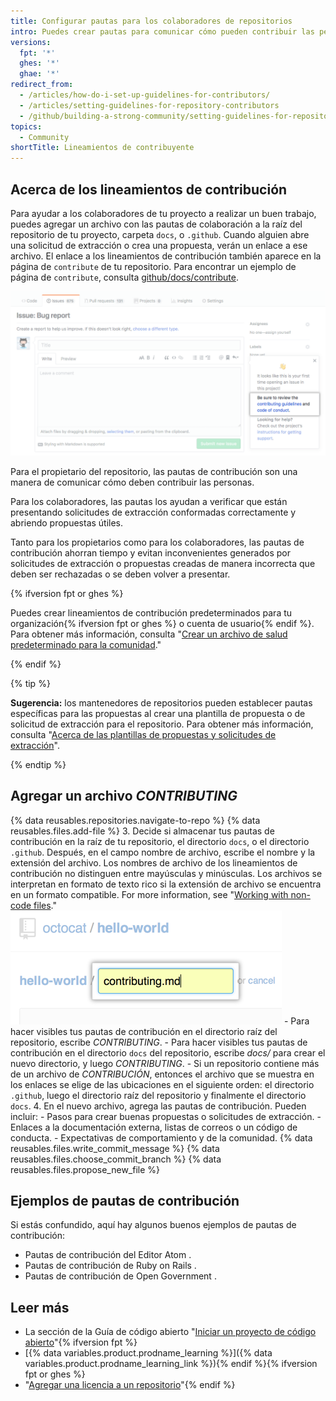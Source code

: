 ```yaml
---
title: Configurar pautas para los colaboradores de repositorios
intro: Puedes crear pautas para comunicar cómo pueden contribuir las personas a tu proyecto.
versions:
  fpt: '*'
  ghes: '*'
  ghae: '*'
redirect_from:
  - /articles/how-do-i-set-up-guidelines-for-contributors/
  - /articles/setting-guidelines-for-repository-contributors
  - /github/building-a-strong-community/setting-guidelines-for-repository-contributors
topics:
  - Community
shortTitle: Lineamientos de contribuyente
---
```


## Acerca de los lineamientos de contribución
Para ayudar a los colaboradores de tu proyecto a realizar un buen trabajo, puedes agregar un archivo con las pautas de colaboración a la raíz del repositorio de tu proyecto, carpeta `docs`, o `.github`. Cuando alguien abre una solicitud de extracción o crea una propuesta, verán un enlace a ese archivo. El enlace a los lineamientos de contribución también aparece en la página de `contribute` de tu repositorio. Para encontrar un ejemplo de página de `contribute`, consulta [github/docs/contribute](https://github.com/github/docs/contribute).

![contributing-guidelines](/assets/images/help/pull_requests/contributing-guidelines.png)

Para el propietario del repositorio, las pautas de contribución son una manera de comunicar cómo deben contribuir las personas.

Para los colaboradores, las pautas los ayudan a verificar que están presentando solicitudes de extracción conformadas correctamente y abriendo propuestas útiles.

Tanto para los propietarios como para los colaboradores, las pautas de contribución ahorran tiempo y evitan inconvenientes generados por solicitudes de extracción o propuestas creadas de manera incorrecta que deben ser rechazadas o se deben volver a presentar.

{% ifversion fpt or ghes %}

Puedes crear lineamientos de contribución predeterminados para tu organización{% ifversion fpt or ghes %} o cuenta de usuario{% endif %}. Para obtener más información, consulta "[Crear un archivo de salud predeterminado para la comunidad](//communities/setting-up-your-project-for-healthy-contributions/creating-a-default-community-health-file)."

{% endif %}

{% tip %}

**Sugerencia:** los mantenedores de repositorios pueden establecer pautas específicas para las propuestas al crear una plantilla de propuesta o de solicitud de extracción para el repositorio. Para obtener más información, consulta "[Acerca de las plantillas de propuestas y solicitudes de extracción](/articles/about-issue-and-pull-request-templates)".

{% endtip %}

## Agregar un archivo *CONTRIBUTING*

{% data reusables.repositories.navigate-to-repo %}
{% data reusables.files.add-file %}
3. Decide si almacenar tus pautas de contribución en la raíz de tu repositorio, el directorio `docs`, o el directorio `.github`. Después, en el campo nombre de archivo, escribe el nombre y la extensión del archivo. Los nombres de archivo de los lineamientos de contribución no distinguen entre mayúsculas y minúsculas. Los archivos se interpretan en formato de texto rico si la extensión de archivo se encuentra en un formato compatible. For more information, see "[Working with non-code files](/repositories/working-with-files/using-files/working-with-non-code-files#rendering-differences-in-prose-documents)." ![Nombre del nuevo archivo](/assets/images/help/repository/new-file-name.png)
    - Para hacer visibles tus pautas de contribución en el directorio raíz del repositorio, escribe *CONTRIBUTING*.
    - Para hacer visibles tus pautas de contribución en el directorio `docs` del repositorio, escribe *docs/* para crear el nuevo directorio, y luego *CONTRIBUTING*.
    - Si un repositorio contiene más de un archivo de *CONTRIBUCIÓN*, entonces el archivo que se muestra en los enlaces se elige de las ubicaciones en el siguiente orden: el directorio `.github`, luego el directorio raíz del repositorio y finalmente el directorio `docs`.
4. En el nuevo archivo, agrega las pautas de contribución. Pueden incluir:
    - Pasos para crear buenas propuestas o solicitudes de extracción.
    - Enlaces a la documentación externa, listas de correos o un código de conducta.
    - Expectativas de comportamiento y de la comunidad.
{% data reusables.files.write_commit_message %}
{% data reusables.files.choose_commit_branch %}
{% data reusables.files.propose_new_file %}

## Ejemplos de pautas de contribución

Si estás confundido, aquí hay algunos buenos ejemplos de pautas de contribución:

- Pautas de contribución del Editor Atom [](https://github.com/atom/atom/blob/master/CONTRIBUTING.md).
- Pautas de contribución de Ruby on Rails [](https://github.com/rails/rails/blob/master/CONTRIBUTING.md).
- Pautas de contribución de Open Government [](https://github.com/opengovernment/opengovernment/blob/master/CONTRIBUTING.md).

## Leer más
- La sección de la Guía de código abierto "[Iniciar un proyecto de código abierto](https://opensource.guide/starting-a-project/)"{% ifversion fpt %}
- [{% data variables.product.prodname_learning %}]({% data variables.product.prodname_learning_link %}){% endif %}{% ifversion fpt or ghes %}
- "[Agregar una licencia a un repositorio](/articles/adding-a-license-to-a-repository)"{% endif %}
